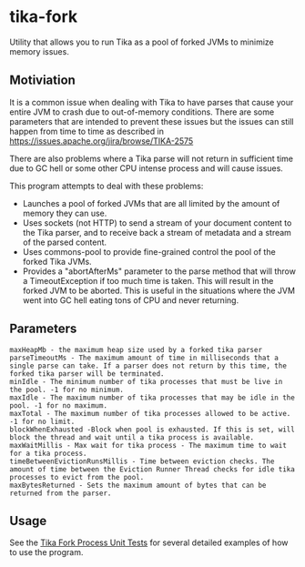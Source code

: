 # tika-fork

Utility that allows you to run Tika as a pool of forked JVMs to minimize memory issues.

## Motiviation

It is a common issue when dealing with Tika to have parses that cause your entire JVM to crash due to out-of-memory conditions. There are some parameters that are intended to prevent these issues but the issues can still happen from time to time as described in https://issues.apache.org/jira/browse/TIKA-2575

There are also problems where a Tika parse will not return in sufficient time due to GC hell or some other CPU intense process and will cause issues.

This program attempts to deal with these problems:

* Launches a pool of forked JVMs that are all limited by the amount of memory they can use.
* Uses sockets (not HTTP) to send a stream of your document content to the Tika parser, and to receive back a stream of metadata and a stream of the parsed content.
* Uses commons-pool to provide fine-grained control the pool of the forked Tika JVMs.
* Provides a "abortAfterMs" parameter to the parse method that will throw a TimeoutException if too much time is taken. This will result in the forked JVM to be aborted. This is useful in the situations where the JVM went into GC hell eating tons of CPU and never returning.

## Parameters

```
maxHeapMb - the maximum heap size used by a forked tika parser
parseTimeoutMs - The maximum amount of time in milliseconds that a single parse can take. If a parser does not return by this time, the forked tika parser will be terminated.
minIdle - The minimum number of tika processes that must be live in the pool. -1 for no minimum.
maxIdle - The maximum number of tika processes that may be idle in the pool. -1 for no maximum.
maxTotal - The maximum number of tika processes allowed to be active. -1 for no limit.
blockWhenExhausted -Block when pool is exhausted. If this is set, will block the thread and wait until a tika process is available.
maxWaitMillis - Max wait for tika process - The maximum time to wait for a tika process.
timeBetweenEvictionRunsMillis - Time between eviction checks. The amount of time between the Eviction Runner Thread checks for idle tika processes to evict from the pool.
maxBytesReturned - Sets the maximum amount of bytes that can be returned from the parser.
```

## Usage

See the [Tika Fork Process Unit Tests](https://github.com/nddipiazza/tika-fork/tree/master/tika-fork-client/src/test/java/org/apache/tika/fork) for several detailed examples of how to use the program.
